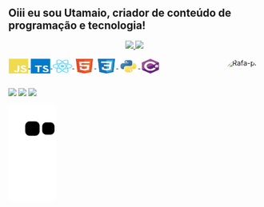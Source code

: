 ## Oiii eu sou Utamaio, criador de conteúdo de programação e tecnologia!
<div align="center">
  <a href="https://github.com/utamaio">
  <img height="180em" src="https://github-readme-stats.vercel.app/api?username=Utamaio&show_icons=true&theme=dracula&include_all_commits=true&count_private=true"/>
  <img height="180em" src="https://github-readme-stats.vercel.app/api/top-langs/?username=Utamaio&layout=compact&langs_count=7&theme=dracula"/>
</div>
<div style="display: inline_block"><br>
  <img align="center" alt="Rafa-Js" height="30" width="40" src="https://raw.githubusercontent.com/devicons/devicon/master/icons/javascript/javascript-plain.svg">
  <img align="center" alt="Rafa-Ts" height="30" width="40" src="https://raw.githubusercontent.com/devicons/devicon/master/icons/typescript/typescript-plain.svg">
  <img align="center" alt="Rafa-React" height="30" width="40" src="https://raw.githubusercontent.com/devicons/devicon/master/icons/react/react-original.svg">
  <img align="center" alt="Rafa-HTML" height="30" width="40" src="https://raw.githubusercontent.com/devicons/devicon/master/icons/html5/html5-original.svg">
  <img align="center" alt="Rafa-CSS" height="30" width="40" src="https://raw.githubusercontent.com/devicons/devicon/master/icons/css3/css3-original.svg">
  <img align="center" alt="Rafa-Python" height="30" width="40" src="https://raw.githubusercontent.com/devicons/devicon/master/icons/python/python-original.svg">
  <img align="center" alt="Rafa-Csharp" height="30" width="40" src="https://raw.githubusercontent.com/devicons/devicon/master/icons/csharp/csharp-original.svg">
  <img align="right" alt="Rafa-pic" height="150" style="border-radius:50px;" src="https://instagram.fgru8-1.fna.fbcdn.net/v/t51.2885-15/270202458_604702494146298_3718653235146834171_n.jpg?stp=dst-jpg_e35&_nc_ht=instagram.fgru8-1.fna.fbcdn.net&_nc_cat=106&_nc_ohc=9kIXkvYZZToAX_Y9vn_&edm=ALQROFkBAAAA&ccb=7-4&ig_cache_key=MjczOTA1ODkyMDc4Mzg2NDQ1OQ%3D%3D.2-ccb7-4&oh=00_AT-lckGJ6Q4Q3oHzrquKUWzsoBvmbucT1ZEy-TGvZOVlFA&oe=622F6035&_nc_sid=30a2ef">
</div>
  
  ##
 
<div> 
  <a href="https://instagram.com/utamaio" target="_blank"><img src="https://img.shields.io/badge/-Instagram-%23E4405F?style=for-the-badge&logo=instagram&logoColor=white" target="_blank"></a>
  <a href = "mailto:contatoutamaio@gmail.com"><img src="https://img.shields.io/badge/-Gmail-%23333?style=for-the-badge&logo=gmail&logoColor=white" target="_blank"></a>
  <a href="https://www.linkedin.com/in/rafaella-ballerini-45875016a" target="_blank"><img src="https://img.shields.io/badge/-LinkedIn-%230077B5?style=for-the-badge&logo=linkedin&logoColor=white" target="_blank"></a> 
 
  ![Snake animation](https://github.com/rafaballerini/rafaballerini/blob/output/github-contribution-grid-snake.svg)
 
</div>
